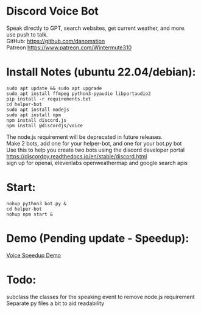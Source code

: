 # Discord Voice Bot
  Speak directly to GPT, search websites, get current weather, and more.  
  use push to talk.  
  GitHub: https://github.com/danomation  
  Patreon https://www.patreon.com/Wintermute310  
  
# Install Notes (ubuntu 22.04/debian):  
    sudo apt update && sudo apt upgrade  
    sudo apt install ffmpeg python3-pyaudio libportaudio2
    pip install -r requirements.txt     
    cd helper-bot    
    sudo apt install nodejs    
    sudo apt install npm    
    npm install discord.js    
    npm install @discordjs/voice    
The node.js requirement will be deprecated in future releases.  
Make 2 bots, add one for your helper-bot, and one for your bot.py bot  
Use this to help you create two bots using the discord developer portal  
https://discordpy.readthedocs.io/en/stable/discord.html  
sign up for openai, elevenlabs openweathermap and google search apis  
        
# Start:
    nohup python3 bot.py &    
    cd helper-bot    
    nohup npm start &    

# Demo (Pending update - Speedup):


[Voice Speedup Demo](https://www.youtube.com/watch?v=XSiLbuzFt4U)





# Todo:    
subclass the classes for the speaking event to remove node.js requirement  
Separate py files a bit to aid readability
